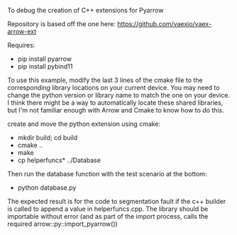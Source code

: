 To debug the creation of C++ extensions for Pyarrow

Repository is based off the one here:
https://github.com/vaexio/vaex-arrow-ext

Requires: 
- pip install pyarrow 
- pip install pybind11

To use this example, modify the last 3 lines of the cmake file to the corresponding library locations on your current device. You may need to change the python version or library name to match the one on your device. I think there might be a way to automatically locate these shared libraries, but I'm not familiar enough with Arrow and Cmake to know how to do this.

create and move the python extension using cmake:

- mkdir build; cd build
- cmake ..
- make
- cp helperfuncs* ../Database

Then run the database function with the test scenario at the bottom:

- python database.py

The expected result is for the code to segmentation fault if the c++ builder is called to append a value in helperfuncs.cpp. The library should be importable without error (and as part of the import process, calls the required arrow::py::import_pyarrow())
